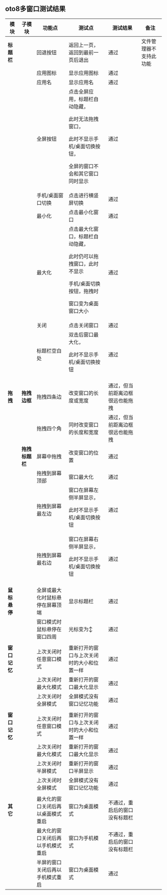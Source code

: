 ## oto8多窗口测试结果

| 模块|子模块|功能点|测试点|测试结果|备注|
|-----|-----|-----|-----|-----|-----|
|**标题栏**||回退按钮|返回上一页，返回到最前一页后退出|通过|文件管理器不支持此功能|
|||应用图标|显示应用图标|通过||
|||应用名|显示应用名|通过||
|||全屏按钮|点击全屏应用，标题栏自动隐藏，<p>此时无法拖拽窗口，<p>此时不显示手机/桌面切换按钮，<p>全屏的窗口不会和其它窗口同时显示|通过||
|||手机/桌面窗口切换|点击进行横竖屏切换|通过||
|||最小化|点击最小化窗口|通过||
|||最大化|点击最大化窗口，标题栏自动隐藏，<p>此时仍可以拖拽窗口，此时不显示<p>手机/桌面切换按钮，拖拽时<p>窗口变为桌面窗口大小|通过||
|||关闭|点击关闭窗口|通过||
|||标题栏空白处|双击后窗口最大化，<p>此时不显示手机/桌面切换按钮|通过||
|||||||
|**拖拽**|**拖拽边框**|拖拽四条边|改变窗口的长度或宽度|通过，但当前距离边框很远也能拖拽||
|||拖拽四个角|同时改变窗口的长度和宽度|通过，但当前距离边框很远也能拖拽||
||**拖拽标题栏**|屏幕中拖拽|改变窗口的位置|通过||
|||拖拽到屏幕顶部|窗口最大化|通过||
|||拖拽到屏幕最左边|窗口在屏幕左侧半屏显示，<p>此时不显示手机/桌面切换按钮|通过||
|||拖拽到屏幕最右边|窗口在屏幕右侧半屏显示，<p>此时不显示手机/桌面切换按钮|通过||
||||||
|**鼠标悬停**||全屏或最大化时鼠标悬停在屏幕顶端|显示标题栏|通过||
|||窗口模式时鼠标悬停在窗口四周|光标变为↕|通过||
||||||
|**窗口记忆**||上次关闭时任意窗口模式|重新打开的窗口与上次关闭时的大小和位置一样|通过||
|||上次关闭时最大化模式|重新打开的窗口最大化显示|通过||
|||上次关闭时全屏模式|全屏模式没有窗口记忆功能|通过||
||||||
|**窗口记忆**||上次关闭时任意窗口模式|重新打开的窗口与上次关闭时的大小和位置一样|通过||
|||上次关闭时最大化模式|重新打开的窗口最大化显示|通过||
|||上次关闭时半屏模式|重新打开的窗口半屏显示|通过||
|||上次关闭时全屏模式|全屏模式没有窗口记忆功能|通过||
|||||||
|**其它**||最大化的窗口关闭后再以桌面模式重启|窗口为桌面模式|不通过，重启后的窗口没有标题栏||
|||最大化的窗口关闭后再以手机模式重启|窗口为手机模式|不通过，重启后的窗口没有标题栏||
|||半屏的窗口关闭后再以手机模式重启|窗口为桌面模式|通过||
